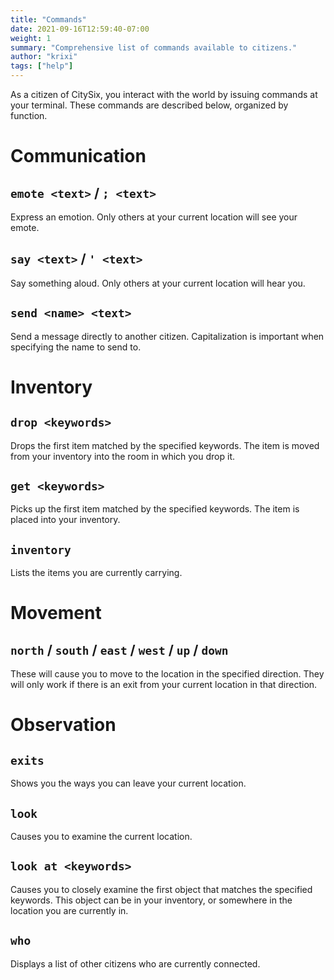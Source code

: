 ```yaml
---
title: "Commands"
date: 2021-09-16T12:59:40-07:00
weight: 1
summary: "Comprehensive list of commands available to citizens."
author: "krixi"
tags: ["help"]
---
```


As a citizen of CitySix, you interact with the world by issuing commands at your terminal. These commands are described 
below, organized by function. 

# Communication

## `emote <text>` / `; <text>`
Express an emotion. Only others at your current location will see your emote.

## `say <text>`  / `' <text>`
Say something aloud. Only others at your current location will hear you.

## `send <name> <text>`
Send a message directly to another citizen. Capitalization is important when specifying the name to send to.


# Inventory
## `drop <keywords>`
Drops the first item matched by the specified keywords. The item is moved from your inventory
into the room in which you drop it. 

## `get <keywords>`
Picks up the first item matched by the specified keywords. The item is placed into your inventory.

## `inventory`
Lists the items you are currently carrying.

# Movement
## `north` / `south` / `east` / `west` / `up` / `down`
These will cause you to move to the location in the specified direction. 
They will only work if there is an exit from your current location in that direction.


# Observation
## `exits`
Shows you the ways you can leave your current location.

## `look`
Causes you to examine the current location.

## `look at <keywords>`
Causes you to closely examine the first object that matches the specified keywords.
This object can be in your inventory, or somewhere in the location you are currently in.

## `who`
Displays a list of other citizens who are currently connected.


